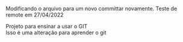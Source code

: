 
Modificando o arquivo para um novo committar novamente.
Teste de remote em 27/04/2022

Projeto para ensinar a usar o GIT   
Isso é uma alteração para aprender o git
